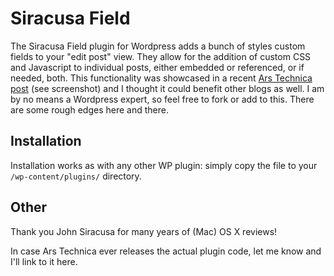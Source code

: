 # Siracusa Field

The Siracusa Field plugin for Wordpress adds a bunch of styles custom fields to your "edit post" view. They allow for the addition of custom CSS and Javascript to individual posts, either embedded or referenced, or if needed, both.
This functionality was showcased in a recent [Ars Technica post](http://arstechnica.com/apple/2015/04/after-fifteen-years-ars-says-goodbye-to-john-siracusas-os-x-reviews/) (see screenshot) and I thought it could benefit other blogs as well. I am by no means a Wordpress expert, so feel free to fork or add to this. There are some rough edges here and there.


## Installation

Installation works as with any other WP plugin: simply copy the file to your `/wp-content/plugins/` directory.

## Other

Thank you John Siracusa for many years of (Mac) OS X reviews!

In case Ars Technica ever releases the actual plugin code, let me know and I'll link to it here.
